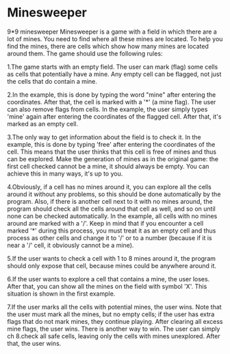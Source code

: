 # Minesweeper
9*9 minesweeper
Minesweeper is a game with a field in which there are a lot of mines.
You need to find where all these mines are located. To help you find the mines, 
there are cells which show how many mines are located around them.
The game should use the following rules:

1.The game starts with an empty field.
The user can mark (flag) some cells as cells that potentially have a mine. Any empty cell can be flagged, not just the cells that do contain a mine.

2.In the example, this is done by typing the word "mine" after entering the coordinates. After that, the cell is marked with a '*' (a mine flag).
The user can also remove flags from cells. In the example, the user simply types 'mine' again after entering the coordinates of the flagged cell. After that, 
it's marked as an empty cell.

3.The only way to get information about the field is to check it. In the example, this is done by typing 'free' after entering the coordinates of the cell. 
This means that the user thinks that this cell is free of mines and thus can be explored. Make the generation of mines as in the original game:
the first cell checked cannot be a mine, it should always be empty. You can achieve this in many ways, it's up to you.

4.Obviously, if a cell has no mines around it, you can explore all the cells around it without any problems, so this should be done automatically by the program.
Also, if there is another cell next to it with no mines around, the program should check all the cells around that cell as well, 
and so on until none can be checked automatically. In the example, all cells with no mines around are marked with a '/'. 
Keep in mind that if you encounter a cell marked '*' during this process, you must treat it as an empty cell and thus process as other cells 
and change it to '/' or to a number (because if it is near a '/' cell, it obviously cannot be a mine).

5.If the user wants to check a cell with 1 to 8 mines around it, the program should only expose that cell, because mines could be anywhere around it.

6.If the user wants to explore a cell that contains a mine, the user loses. After that, you can show all the mines on the field with symbol 'X'.
This situation is shown in the first example.

7.If the user marks all the cells with potential mines, the user wins. Note that the user must mark all the mines, but no empty cells; 
if the user has extra flags that do not mark mines, they continue playing. After clearing all excess mine flags, the user wins. 
There is another way to win. The user can simply ch
8.check all safe cells, leaving only the cells with mines unexplored. After that, the user wins. 
